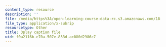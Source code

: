 ```yaml
---
content_type: resource
description: ''
file: /media/https%3A/open-learning-course-data-rc.s3.amazonaws.com/18-02-multivariable-calculus-fall-2007/f0a2116be70a507e833dac080d2986c7_0D4BbCa4gHo.vtt
file_type: application/x-subrip
resourcetype: Other
title: 3play caption file
uid: f0a2116b-e70a-507e-833d-ac080d2986c7
---
```

